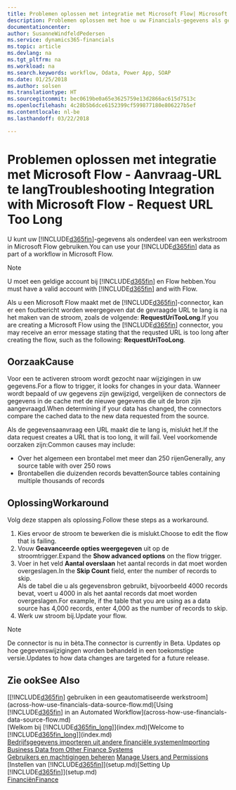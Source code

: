 ```yaml
---
title: Problemen oplossen met integratie met Microsoft Flow| Microsoft Docs
description: Problemen oplossen met hoe u uw Financials-gegevens als gegevensbron beschikbaar kunt maken en een OData-URL van uw webservices kunt opgeven om een geautomatiseerde werkstroom te maken.
documentationcenter: 
author: SusanneWindfeldPedersen
ms.service: dynamics365-financials
ms.topic: article
ms.devlang: na
ms.tgt_pltfrm: na
ms.workload: na
ms.search.keywords: workflow, Odata, Power App, SOAP
ms.date: 01/25/2018
ms.author: solsen
ms.translationtype: HT
ms.sourcegitcommit: bec0619be0a65e3625759e13d2866ac615d7513c
ms.openlocfilehash: 4c28b5b6dce6152399cf599877180e806227b5ef
ms.contentlocale: nl-be
ms.lasthandoff: 03/22/2018

---
```

# <a name="troubleshooting-integration-with-microsoft-flow---request-url-too-long"></a><span data-ttu-id="0080c-103">Problemen oplossen met integratie met Microsoft Flow - Aanvraag-URL te lang</span><span class="sxs-lookup"><span data-stu-id="0080c-103">Troubleshooting Integration with Microsoft Flow - Request URL Too Long</span></span>
<span data-ttu-id="0080c-104">U kunt uw [!INCLUDE[d365fin](includes/d365fin_md.md)]-gegevens als onderdeel van een werkstroom in Microsoft Flow gebruiken.</span><span class="sxs-lookup"><span data-stu-id="0080c-104">You can use your [!INCLUDE[d365fin](includes/d365fin_md.md)] data as part of a workflow in Microsoft Flow.</span></span>  

> [!NOTE]  
>   <span data-ttu-id="0080c-105">U moet een geldige account bij [!INCLUDE[d365fin](includes/d365fin_md.md)] en Flow hebben.</span><span class="sxs-lookup"><span data-stu-id="0080c-105">You must have a valid account with [!INCLUDE[d365fin](includes/d365fin_md.md)] and with Flow.</span></span>  

<span data-ttu-id="0080c-106">Als u een Microsoft Flow maakt met de [!INCLUDE[d365fin](includes/d365fin_md.md)]-connector, kan er een foutbericht worden weergegeven dat de gevraagde URL te lang is na het maken van de stroom, zoals de volgende: **RequestUriTooLong**.</span><span class="sxs-lookup"><span data-stu-id="0080c-106">If you are creating a Microsoft Flow using the [!INCLUDE[d365fin](includes/d365fin_md.md)] connector, you may receive an error message stating that the requsted URL is too long after creating the flow, such as the following: **RequestUriTooLong**.</span></span>

## <a name="cause"></a><span data-ttu-id="0080c-107">Oorzaak</span><span class="sxs-lookup"><span data-stu-id="0080c-107">Cause</span></span>
<span data-ttu-id="0080c-108">Voor een te activeren stroom wordt gezocht naar wijzigingen in uw gegevens.</span><span class="sxs-lookup"><span data-stu-id="0080c-108">For a flow to trigger, it looks for changes in your data.</span></span> <span data-ttu-id="0080c-109">Wanneer wordt bepaald of uw gegevens zijn gewijzigd, vergelijken de connectors de gegevens in de cache met de nieuwe gegevens die uit de bron zijn aangevraagd.</span><span class="sxs-lookup"><span data-stu-id="0080c-109">When determining if your data has changed, the connectors compare the cached data to the new data requested from the source.</span></span>  

<span data-ttu-id="0080c-110">Als de gegevensaanvraag een URL maakt die te lang is, mislukt het.</span><span class="sxs-lookup"><span data-stu-id="0080c-110">If the data request creates a URL that is too long, it will fail.</span></span> <span data-ttu-id="0080c-111">Veel voorkomende oorzaken zijn:</span><span class="sxs-lookup"><span data-stu-id="0080c-111">Common causes may include:</span></span>
- <span data-ttu-id="0080c-112">Over het algemeen een brontabel met meer dan 250 rijen</span><span class="sxs-lookup"><span data-stu-id="0080c-112">Generally, any source table with over 250 rows</span></span>
- <span data-ttu-id="0080c-113">Brontabellen die duizenden records bevatten</span><span class="sxs-lookup"><span data-stu-id="0080c-113">Source tables containing multiple thousands of records</span></span>

## <a name="workaround"></a><span data-ttu-id="0080c-114">Oplossing</span><span class="sxs-lookup"><span data-stu-id="0080c-114">Workaround</span></span>
<span data-ttu-id="0080c-115">Volg deze stappen als oplossing.</span><span class="sxs-lookup"><span data-stu-id="0080c-115">Follow these steps as a workaround.</span></span>
1. <span data-ttu-id="0080c-116">Kies ervoor de stroom te bewerken die is mislukt.</span><span class="sxs-lookup"><span data-stu-id="0080c-116">Choose to edit the flow that is failing.</span></span>
2. <span data-ttu-id="0080c-117">Vouw **Geavanceerde opties weergegeven** uit op de stroomtrigger.</span><span class="sxs-lookup"><span data-stu-id="0080c-117">Expand the **Show advanced options** on the flow trigger.</span></span>
3. <span data-ttu-id="0080c-118">Voer in het veld **Aantal overslaan** het aantal records in dat moet worden overgeslagen.</span><span class="sxs-lookup"><span data-stu-id="0080c-118">In the **Skip Count** field, enter the number of records to skip.</span></span>  
<span data-ttu-id="0080c-119">Als de tabel die u als gegevensbron gebruikt, bijvoorbeeld 4000 records bevat, voert u 4000 in als het aantal records dat moet worden overgeslagen.</span><span class="sxs-lookup"><span data-stu-id="0080c-119">For example, if the table that you are using as a data source has 4,000 records, enter 4,000 as the number of records to skip.</span></span>
4. <span data-ttu-id="0080c-120">Werk uw stroom bij.</span><span class="sxs-lookup"><span data-stu-id="0080c-120">Update your flow.</span></span>

> [!NOTE]  
> <span data-ttu-id="0080c-121">De connector is nu in bèta.</span><span class="sxs-lookup"><span data-stu-id="0080c-121">The connector is currently in Beta.</span></span> <span data-ttu-id="0080c-122">Updates op hoe gegevenswijzigingen worden behandeld in een toekomstige versie.</span><span class="sxs-lookup"><span data-stu-id="0080c-122">Updates to how data changes are targeted for a future release.</span></span>


## <a name="see-also"></a><span data-ttu-id="0080c-123">Zie ook</span><span class="sxs-lookup"><span data-stu-id="0080c-123">See Also</span></span>
<span data-ttu-id="0080c-124">[[!INCLUDE[d365fin](includes/d365fin_md.md)] gebruiken in een geautomatiseerde werkstroom](across-how-use-financials-data-source-flow.md)</span><span class="sxs-lookup"><span data-stu-id="0080c-124">[Using [!INCLUDE[d365fin](includes/d365fin_md.md)] in an Automated Workflow](across-how-use-financials-data-source-flow.md)</span></span>  
<span data-ttu-id="0080c-125">[Welkom bij [!INCLUDE[d365fin_long](includes/d365fin_long_md.md)]](index.md)</span><span class="sxs-lookup"><span data-stu-id="0080c-125">[Welcome to [!INCLUDE[d365fin_long](includes/d365fin_long_md.md)]](index.md)</span></span>  
[<span data-ttu-id="0080c-126">Bedrijfsgegevens importeren uit andere financiële systemen</span><span class="sxs-lookup"><span data-stu-id="0080c-126">Importing Business Data from Other Finance Systems</span></span>](upload-data.md)  
<span data-ttu-id="0080c-127">[Gebruikers en machtigingen beheren](ui-how-users-permissions.md)  </span><span class="sxs-lookup"><span data-stu-id="0080c-127">[Manage Users and Permissions](ui-how-users-permissions.md)  </span></span>  
<span data-ttu-id="0080c-128">[Instellen van [!INCLUDE[d365fin](includes/d365fin_md.md)]](setup.md)</span><span class="sxs-lookup"><span data-stu-id="0080c-128">[Setting Up [!INCLUDE[d365fin](includes/d365fin_md.md)]](setup.md)</span></span>  
[<span data-ttu-id="0080c-129">Financiën</span><span class="sxs-lookup"><span data-stu-id="0080c-129">Finance</span></span>](finance.md)  

